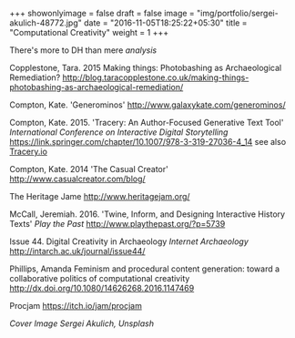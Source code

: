 +++
showonlyimage = false
draft = false
image = "img/portfolio/sergei-akulich-48772.jpg"
date = "2016-11-05T18:25:22+05:30"
title = "Computational Creativity"
weight = 1
+++

There's more to DH than mere _analysis_

<!--more-->

Copplestone, Tara. 2015 Making things: Photobashing as Archaeological Remediation? <http://blog.taracopplestone.co.uk/making-things-photobashing-as-archaeological-remediation/>

Compton, Kate. 'Generominos' <http://www.galaxykate.com/generominos/>

Compton, Kate. 2015. 'Tracery: An Author-Focused Generative Text Tool' _International Conference on Interactive Digital Storytelling_ https://link.springer.com/chapter/10.1007/978-3-319-27036-4_14  see also [Tracery.io](http://tracery.io)

Compton, Kate. 2014 'The Casual Creator' <http://www.casualcreator.com/blog/>

The Heritage Jame <http://www.heritagejam.org/>

McCall, Jeremiah. 2016. 'Twine, Inform, and Designing Interactive History Texts' _Play the Past_ <http://www.playthepast.org/?p=5739>

Issue 44. Digital Creativity in Archaeology _Internet Archaeology_ <http://intarch.ac.uk/journal/issue44/>

Phillips, Amanda  Feminism and procedural content generation: toward a collaborative politics of computational creativity <http://dx.doi.org/10.1080/14626268.2016.1147469>

Procjam <https://itch.io/jam/procjam>

_Cover Image Sergei Akulich, Unsplash_

